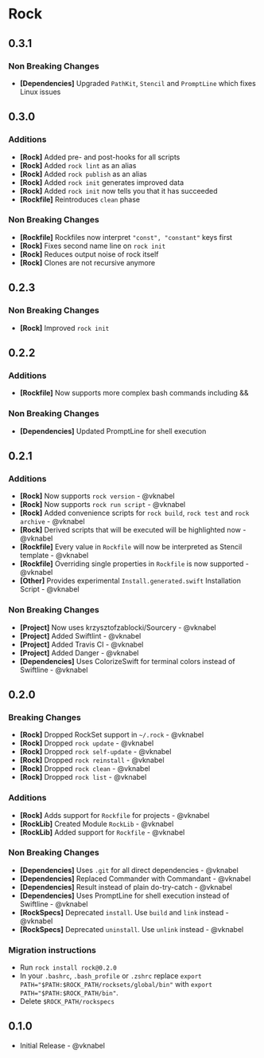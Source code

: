 # Rock

## 0.3.1

### Non Breaking Changes

- **[Dependencies]** Upgraded `PathKit`, `Stencil` and `PromptLine` which fixes Linux issues

## 0.3.0

### Additions

- **[Rock]** Added pre- and post-hooks for all scripts
- **[Rock]** Added `rock lint` as an alias
- **[Rock]** Added `rock publish` as an alias
- **[Rock]** Added `rock init` generates improved data
- **[Rock]** Added `rock init` now tells you that it has succeeded
- **[Rockfile]** Reintroduces `clean` phase

### Non Breaking Changes

- **[Rockfile]** Rockfiles now interpret `"const", "constant"` keys first
- **[Rock]** Fixes second name line on `rock init`
- **[Rock]** Reduces output noise of rock itself
- **[Rock]** Clones are not recursive anymore

## 0.2.3

### Non Breaking Changes

- **[Rock]** Improved `rock init`

## 0.2.2

### Additions

- **[Rockfile]** Now supports more complex bash commands including &&

### Non Breaking Changes

- **[Dependencies]** Updated PromptLine for shell execution

## 0.2.1

### Additions

- **[Rock]** Now supports `rock version` - @vknabel
- **[Rock]** Now supports `rock run script` - @vknabel
- **[Rock]** Added convenience scripts for `rock build`, `rock test` and `rock archive` - @vknabel
- **[Rock]** Derived scripts that will be executed will be highlighted now - @vknabel
- **[Rockfile]** Every value in `Rockfile` will now be interpreted as Stencil template - @vknabel
- **[Rockfile]** Overriding single properties in `Rockfile` is now supported - @vknabel
- **[Other]** Provides experimental `Install.generated.swift` Installation Script - @vknabel

### Non Breaking Changes

- **[Project]** Now uses krzysztofzablocki/Sourcery - @vknabel
- **[Project]** Added Swiftlint - @vknabel
- **[Project]** Added Travis CI - @vknabel
- **[Project]** Added Danger - @vknabel
- **[Dependencies]** Uses ColorizeSwift for terminal colors instead of Swiftline - @vknabel

## 0.2.0

### Breaking Changes

- **[Rock]** Dropped RockSet support in `~/.rock` - @vknabel
- **[Rock]** Dropped `rock update` - @vknabel
- **[Rock]** Dropped `rock self-update` - @vknabel
- **[Rock]** Dropped `rock reinstall` - @vknabel
- **[Rock]** Dropped `rock clean` - @vknabel
- **[Rock]** Dropped `rock list` - @vknabel

### Additions

- **[Rock]** Adds support for `Rockfile` for projects - @vknabel
- **[RockLib]** Created Module `RockLib` - @vknabel
- **[RockLib]** Added support for `Rockfile` - @vknabel

### Non Breaking Changes

- **[Dependencies]** Uses `.git` for all direct dependencies - @vknabel
- **[Dependencies]** Replaced Commander with Commandant - @vknabel
- **[Dependencies]** Result instead of plain do-try-catch - @vknabel
- **[Dependencies]** Uses PromptLine for shell execution instead of Swiftline - @vknabel
- **[RockSpecs]** Deprecated `install`. Use `build` and `link` instead - @vknabel
- **[RockSpecs]** Deprecated `uninstall`. Use `unlink` instead - @vknabel

### Migration instructions

- Run `rock install rock@0.2.0`
- In your `.bashrc`, `.bash_profile` or `.zshrc` replace `export PATH="$PATH:$ROCK_PATH/rocksets/global/bin"` with `export PATH="$PATH:$ROCK_PATH/bin"`.
- Delete `$ROCK_PATH/rockspecs`

## 0.1.0

- Initial Release - @vknabel
